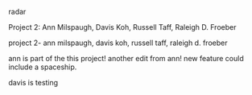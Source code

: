 radar



Project 2: Ann Milspaugh, Davis Koh, Russell Taff, Raleigh D. Froeber

project 2- ann milspaugh, davis koh, russell taff, raleigh d. froeber


ann is part of the this project! 
another edit from ann! 
new feature could include a spaceship. 


davis is testing

